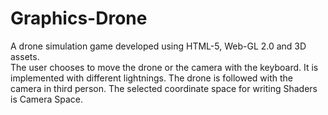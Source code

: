 # Graphics-Drone
A drone simulation game developed using HTML-5, Web-GL 2.0 and 3D assets.<br>
The user chooses to move the drone or the camera with the keyboard. It is implemented with different lightnings. The drone is followed with the camera in third person. The selected coordinate	space	for	writing	Shaders is Camera Space.
